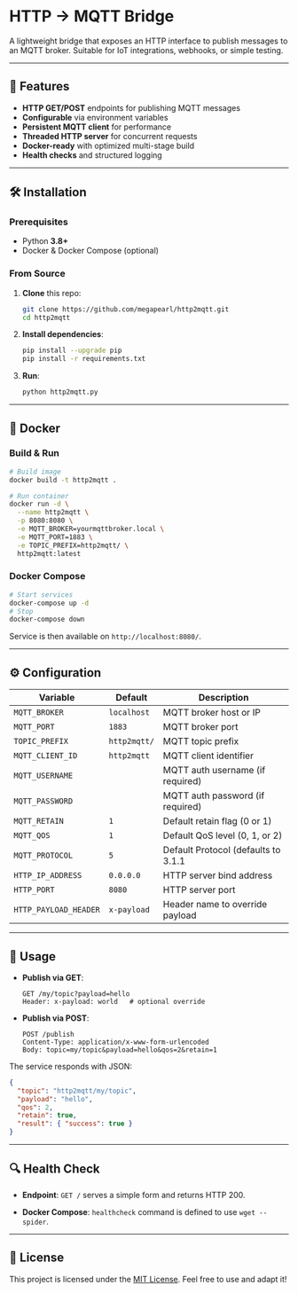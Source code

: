# HTTP → MQTT Bridge

A lightweight bridge that exposes an HTTP interface to publish messages to an MQTT broker. Suitable for IoT integrations, webhooks, or simple testing.

---

## 🚀 Features

- **HTTP GET/POST** endpoints for publishing MQTT messages
- **Configurable** via environment variables
- **Persistent MQTT client** for performance
- **Threaded HTTP server** for concurrent requests
- **Docker-ready** with optimized multi-stage build
- **Health checks** and structured logging

---

## 🛠️ Installation

### Prerequisites

- Python **3.8+**
- Docker & Docker Compose (optional)

### From Source

1. **Clone** this repo:
   ```bash
   git clone https://github.com/megapearl/http2mqtt.git
   cd http2mqtt
   ```

2. **Install dependencies**:
   ```bash
   pip install --upgrade pip
   pip install -r requirements.txt
   ```

3. **Run**:
   ```bash
   python http2mqtt.py
   ```

---

## 🐳 Docker

### Build & Run

```bash
# Build image
docker build -t http2mqtt .

# Run container
docker run -d \
  --name http2mqtt \
  -p 8080:8080 \
  -e MQTT_BROKER=yourmqttbroker.local \
  -e MQTT_PORT=1883 \
  -e TOPIC_PREFIX=http2mqtt/ \
  http2mqtt:latest
```

### Docker Compose

```bash
# Start services
docker-compose up -d
# Stop
docker-compose down
```

Service is then available on `http://localhost:8080/`.

---

## ⚙️ Configuration

| Variable            | Default            | Description                           |
|---------------------|--------------------|---------------------------------------|
| `MQTT_BROKER`       | `localhost`        | MQTT broker host or IP               |
| `MQTT_PORT`         | `1883`             | MQTT broker port                     |
| `TOPIC_PREFIX`      | `http2mqtt/`       | MQTT topic prefix                    |
| `MQTT_CLIENT_ID`    | `http2mqtt`        | MQTT client identifier               |
| `MQTT_USERNAME`     |                    | MQTT auth username (if required)     |
| `MQTT_PASSWORD`     |                    | MQTT auth password (if required)     |
| `MQTT_RETAIN`       | `1`                | Default retain flag (0 or 1)         |
| `MQTT_QOS`          | `1`                | Default QoS level (0, 1, or 2)       |
| `MQTT_PROTOCOL`     | `5`                | Default Protocol (defaults to 3.1.1  |
| `HTTP_IP_ADDRESS`   | `0.0.0.0`          | HTTP server bind address             |
| `HTTP_PORT`         | `8080`             | HTTP server port                     |
| `HTTP_PAYLOAD_HEADER` | `x-payload`      | Header name to override payload      |

---

## 📝 Usage

- **Publish via GET**:
  ```text
  GET /my/topic?payload=hello
  Header: x-payload: world   # optional override
  ```
- **Publish via POST**:
  ```text
  POST /publish
  Content-Type: application/x-www-form-urlencoded
  Body: topic=my/topic&payload=hello&qos=2&retain=1
  ```

The service responds with JSON:

```json
{
  "topic": "http2mqtt/my/topic",
  "payload": "hello",
  "qos": 2,
  "retain": true,
  "result": { "success": true }
}
```

---

## 🔍 Health Check

- **Endpoint**: `GET /` serves a simple form and returns HTTP 200.

- **Docker Compose**: `healthcheck` command is defined to use `wget --spider`.

---

## 📜 License

This project is licensed under the [MIT License](LICENSE). Feel free to use and adapt it!
